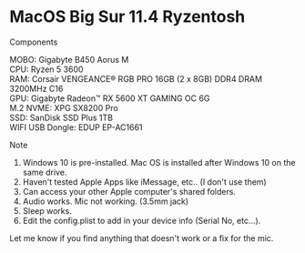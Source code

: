# MacOS Big Sur 11.4 Ryzentosh

Components

MOBO: Gigabyte B450 Aorus M<br />
CPU: Ryzen 5 3600<br />
RAM: Corsair VENGEANCE® RGB PRO 16GB (2 x 8GB) DDR4 DRAM 3200MHz C16<br />
GPU: Gigabyte Radeon™ RX 5600 XT GAMING OC 6G<br />
M.2 NVME: XPG SX8200 Pro<br />
SSD: SanDisk SSD Plus 1TB<br />
WIFI USB Dongle: EDUP EP-AC1661<br />

Note

1. Windows 10 is pre-installed. Mac OS is installed after Windows 10 on the same drive.<br />
2. Haven't tested Apple Apps like iMessage, etc.. (I don't use them)<br />
3. Can access your other Apple computer's shared folders.<br />
4. Audio works. Mic not working. (3.5mm jack)<br />
5. Sleep works. <br />
6. Edit the config.plist to add in your device info (Serial No, etc...).

Let me know if you find anything that doesn't work or a fix for the mic.
